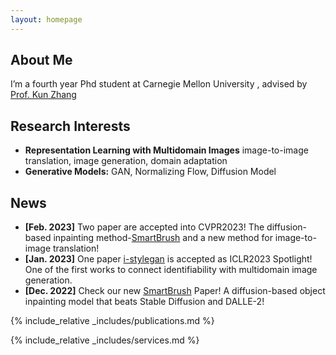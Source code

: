 ```yaml
---
layout: homepage
---
```


## About Me

I’m a fourth year Phd student at Carnegie Mellon University , advised by [Prof. Kun Zhang](https://www.andrew.cmu.edu/user/kunz1/)

## Research Interests

- **Representation Learning with Multidomain Images** image-to-image translation, image generation, domain adaptation
- **Generative Models:** GAN, Normalizing Flow, Diffusion Model

## News

- **[Feb. 2023]** Two paper are accepted into CVPR2023! The diffusion-based inpainting method-[SmartBrush](https://arxiv.org/pdf/2212.05034.pdf) and a new method for image-to-image translation!
- **[Jan. 2023]** One paper [i-stylegan](https://openreview.net/pdf?id=U2g8OGONA_V) is accepted as ICLR2023 Spotlight! One of the first works to connect identifiability with multidomain image generation.
- **[Dec. 2022]** Check our new [SmartBrush](https://arxiv.org/pdf/2212.05034.pdf) Paper! A diffusion-based object inpainting model that beats Stable Diffusion and DALLE-2!

{% include_relative _includes/publications.md %}

{% include_relative _includes/services.md %}
